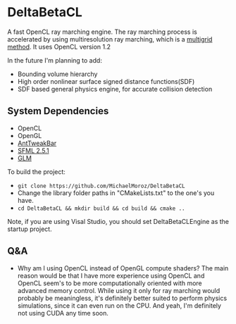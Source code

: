 # DeltaBetaCL
A fast OpenCL ray marching engine. The ray marching process is accelerated by using multiresolution ray marching, which is a [multigrid method](https://en.wikipedia.org/wiki/Multigrid_method).
It uses OpenCL version 1.2

In the future I'm planning to add:
* Bounding volume hierarchy
* High order nonlinear surface signed distance functions(SDF)
* SDF based general physics engine, for accurate collision detection

## System Dependencies
* OpenCL
* OpenGL
* [AntTweakBar](http://anttweakbar.sourceforge.net/doc/)
* [SFML 2.5.1](https://www.sfml-dev.org)
* [GLM](https://glm.g-truc.net/0.9.9/index.html)

To build the project:
* `git clone https://github.com/MichaelMoroz/DeltaBetaCL`
* Change the library folder paths in "CMakeLists.txt" to the one's you have.
* `cd DeltaBetaCL && mkdir build && cd build && cmake ..`

Note, if you are using Visal Studio, you should set DeltaBetaCLEngine as the startup project.

## Q&A
* Why am I using OpenCL instead of OpenGL compute shaders?
The main reason would be that I have more experience using OpenCL and OpenCL seem's to be more computationally oriented with more advanced memory control. While using it only for ray marching would probably be meaningless, it's definitely better suited to perform physics simulations, since it can even run on the CPU.
And yeah, I'm definitely not using CUDA any time soon.